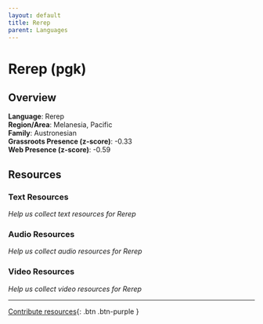 ```yaml
---
layout: default
title: Rerep
parent: Languages
---
```


# Rerep (pgk)

## Overview

**Language**: Rerep  
**Region/Area**: Melanesia, Pacific  
**Family**: Austronesian  
**Grassroots Presence (z-score)**: -0.33  
**Web Presence (z-score)**: -0.59  

## Resources

### Text Resources
*Help us collect text resources for Rerep*

### Audio Resources
*Help us collect audio resources for Rerep*

### Video Resources
*Help us collect video resources for Rerep*

---

[Contribute resources](https://forms.office.com/e/1SfLJx3u1r){: .btn .btn-purple }
